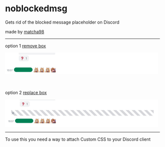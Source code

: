# noblockedmsg
Gets rid of the blocked message placeholder on Discord

made by [matcha98](https://www.github.com/matcha98qx)

----

option 1 [remove box](REMOVE.css)

<img src="REMOVE.png" width="498" />

　

option 2 [replace box](ALT_REPLACE.css)

<img src="REPLACE.png" width="498" />

----
To use this you need a way to attach Custom CSS to your Discord client
